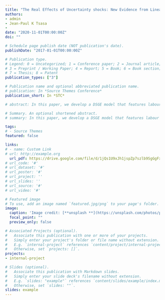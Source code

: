 ```yaml
---
title: "The Real Effects of Uncertainty shocks: New Evidence from Linear and Nonlinear SVAR Models"
authors: 
- admin
- Jean-Paul K Tsasa
- 
date: "2020-11-01T00:00:00Z"
doi: ""

# Schedule page publish date (NOT publication's date).
publishDate: "2017-01-01T00:00:00Z"

# Publication type.
# Legend: 0 = Uncategorized; 1 = Conference paper; 2 = Journal article;
# 3 = Preprint / Working Paper; 4 = Report; 5 = Book; 6 = Book section;
# 7 = Thesis; 8 = Patent
publication_types: ["3"]

# Publication name and optional abbreviated publication name.
# publication: In *Source Themes Conference*
publication_short: In *STC*

# abstract: In this paper, we develop a DSGE model that features labour market frictions and wage rigidities to assess the relevance of several structural shocks on labour market dynamics and the business cycle in Italy. 

# Summary. An optional shortened abstract.
# summary: In this paper, we develop a DSGE model that features labour market frictions and wage rigidities to assess the relevance of several structural shocks on labour  #market dynamics and the business cycle in Italy

tags:
# - Source Themes
featured: false

links:
# - name: Custom Link
# url: http://example.org
  url_pdf: https://drive.google.com/file/d/1jQs1U9xJh1jspZp7szlb9SgGgFxFxjL-/view?usp=sharing
# url_code: '#'
# url_dataset: '#'
# url_poster: '#'
# url_project: ''
# url_slides: ''
# url_source: '#'
# url_video: '#'

# Featured image
# To use, add an image named `featured.jpg/png` to your page's folder. 
image:
  caption: 'Image credit: [**unsplash **](https://unsplash.com/photos/pLCdAaMFLTE)'
  focal_point: ""
  preview_only: false

# Associated Projects (optional).
#   Associate this publication with one or more of your projects.
#   Simply enter your project's folder or file name without extension.
#   E.g. `internal-project` references `content/project/internal-project/index.md`.
#   Otherwise, set `projects: []`.
projects:
- internal-project

# Slides (optional).
#   Associate this publication with Markdown slides.
#   Simply enter your slide deck's filename without extension.
#   E.g. `slides: "example"` references `content/slides/example/index.md`.
#   Otherwise, set `slides: ""`.
slides: example
---
```

